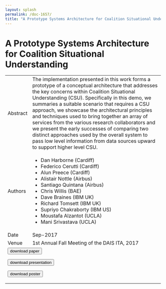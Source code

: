 ```yaml
---
layout: splash
permalink: /doc-1657/
title: "A Prototype Systems Architecture for Coalition Situational Understanding"
---
```


# A Prototype Systems Architecture for Coalition Situational Understanding

<table>
    <tbody>
    <tr>
        <td>Abstract</td>
        <td>The implementation presented in this work forms a prototype of a conceptual architecture that addresses the key concerns within Coalition Situational Understanding (CSU). Specifically in this demo, we summaries a suitable scenario that requires a CSU approach, we showcase the architectural principles and techniques used to bring together an array of services from the various research collaborators and we present the early successes of comparing two distinct approaches used by the overall system to pass low level information from data sources upward to support higher level CSU.</td>
    </tr>
    <tr>
        <td>Authors</td>
        <td>
            <ul>
                <li>Dan Harborne (Cardiff)</li>
                <li>Federico Cerutti (Cardiff)</li>
                <li>Alun Preece (Cardiff)</li>
                <li>Alistair Nottle (Airbus)</li>
                <li>Santiago Quintana (Airbus)</li>
                <li>Chris Willis (BAE)</li>
                <li>Dave Braines (IBM UK)</li>
                <li>Richard Tomsett (IBM UK)</li>
                <li>Supriyo Chakraborty (IBM US)</li>
                <li>Moustafa Alzantot (UCLA)</li>
                <li>Mani Srivastava (UCLA)</li>
            </ul>
        </td>
    </tr>
    <tr>
        <td>Date</td>
        <td>Sep-2017</td>
    </tr>
    <tr>
        <td>Venue</td>
        <td>1st Annual Fall Meeting of the DAIS ITA, 2017</td>
    </tr>
        <tr>
            <td colspan="2">
                <form method="get" action="https://ibm.box.com/v/doc-1657-paper">
                    <button type="submit">download paper</button>
                </form>
                <form method="get" action="https://ibm.box.com/v/doc-1657-slides">
                    <button type="submit">download presentation</button>
                </form>
                <form method="get" action="https://ibm.box.com/v/doc-1657-poster">
                    <button type="submit">download poster</button>
                </form>
            </td>
        </tr>
    </tbody>
</table>
